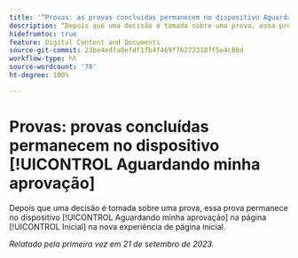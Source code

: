 ```yaml
---
title: '“Provas: as provas concluídas permanecem no dispositivo Aguardando minha aprovação”'
description: “Depois que uma decisão é tomada sobre uma prova, essa prova permanece no dispositivo [!UICONTROL Aguardando minha aprovação] na página [!UICONTROL Inicial] na nova experiência de página inicial.”
hidefromtoc: true
feature: Digital Content and Documents
source-git-commit: 23be4edfa0efdf1fb4f469f762723187f5e4c08d
workflow-type: ht
source-wordcount: '78'
ht-degree: 100%

---
```



# Provas: provas concluídas permanecem no dispositivo [!UICONTROL Aguardando minha aprovação]

Depois que uma decisão é tomada sobre uma prova, essa prova permanece no dispositivo [!UICONTROL Aguardando minha aprovação] na página [!UICONTROL Inicial] na nova experiência de página inicial.

_Relatado pela primeira vez em 21 de setembro de 2023._
